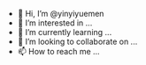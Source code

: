 - 👋 Hi, I’m @yinyiyuemen
- 👀 I’m interested in ...
- 🌱 I’m currently learning ...
- 💞️ I’m looking to collaborate on ...
- 📫 How to reach me ...

<!---
yinyiyuemen/yinyiyuemen is a ✨ special ✨ repository because its `README.md` (this file) appears on your GitHub profile.
You can click the Preview link to take a look at your changes.
--->

